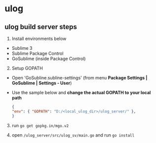 # ulog

## ulog build server steps

1. Install environments below
  - Sublime 3
  - Sublime Package Control
  - GoSublime (inside Package Control)

2. Setup GOPATH
  - Open 'GoSubline.subline-settings' (from menu __Package Settings | GoSublime | Settings - User__) 
  - Use the sample below and __change the actual GOPATH to your local path__ 
  
    ``` json
    {
    "env": { "GOPATH": "D:/<local_ulog_dir>/ulog_server/" },    
    }
    ```

3. run `go get gopkg.in/mgo.v2`

4. open `/ulog_server/src/ulog_sv/main.go` and run `go install`
